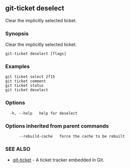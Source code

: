## git-ticket deselect

Clear the implicitly selected ticket.

### Synopsis

Clear the implicitly selected ticket.

```
git-ticket deselect [flags]
```

### Examples

```
git ticket select 2f15
git ticket comment
git ticket status
git ticket deselect

```

### Options

```
  -h, --help   help for deselect
```

### Options inherited from parent commands

```
      --rebuild-cache   force the cache to be rebuilt
```

### SEE ALSO

* [git-ticket](git-ticket.md)	 - A ticket tracker embedded in Git.

